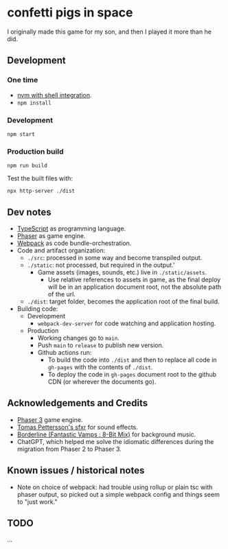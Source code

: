 # confetti pigs in space

I originally made this game for my son, and then I played it more than he did.


## Development

### One time

- [nvm with shell integration](https://github.com/nvm-sh/nvm?tab=readme-ov-file#deeper-shell-integration).
- `npm install`

### Development

`npm start`

### Production build

`npm run build`

Test the built files with:

`npx http-server ./dist`


## Dev notes

- [TypeScript](https://www.typescriptlang.org/) as programming language.
- [Phaser](https://phaser.io/) as game engine.
- [Webpack](https://webpack.js.org/) as code bundle-orchestration.
- Code and artifact organization:
  - `./src`: processed in some way and become transpiled output.
  - `./static`: not processed, but required in the output.'
    - Game assets (images, sounds, etc.) live in `./static/assets`.
      - Use relative references to assets in game, as the final deploy will be in an application document root, not the absolute path of the url.
  - `./dist`: target folder, becomes the application root of the final build.
- Building code:
  - Development
    - `webpack-dev-server` for code watching and application hosting.
  - Production
    - Working changes go to `main`.
    - Push `main` to `release` to publish new version.
    - Github actions run:
      - To build the code into  `./dist` and then to replace all code in `gh-pages` with the contents of `./dist`.
      - To deploy the code in `gh-pages` document root to the github CDN (or wherever the documents go).


## Acknowledgements and Credits

- [Phaser 3](http://phaser.io) game engine.
- [Tomas Pettersson's sfxr](http://www.drpetter.se/project_sfxr.html) for sound effects.
- [Borderline (Fantastic Vamps : 8-Bit Mix)](http://dig.ccmixter.org/files/vamps/8749) for background music.
- ChatGPT, which helped me solve the idiomatic differences during the migration from Phaser 2 to Phaser 3.


## Known issues / historical notes

- Note on choice of webpack: had trouble using rollup or plain tsc with phaser output, so picked out a simple webpack config and things seem to "just work."


## TODO

...